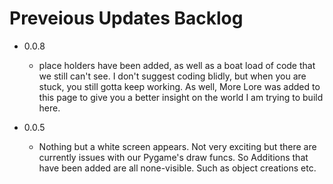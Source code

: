 # Preveious Updates Backlog
- 0.0.8
    - place holders have been added, as well as a boat load of code that we still can't see. I don't suggest coding blidly, but when you are stuck, you still gotta keep working. As well, More Lore was added to this page to give you a better insight on the world I am trying to build here.

- 0.0.5
    - Nothing but a white screen appears. Not very exciting but there are currently issues with our Pygame's draw funcs. So Additions that have been added are all none-visible. Such as object creations etc.
